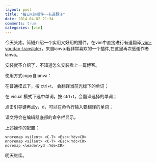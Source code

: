 ```yaml
---
layout: post
title: "每日vim插件--有道翻译"
date: 2014-04-02 21:34
comments: true
categories: [vim]
---
```

今天头疼。简短介绍一个实用又好用的插件，在vim中直接进行有道翻译,[vim-youdao-translater](https://github.com/ianva/vim-youdao-translater)，来自ianva.我非常喜欢的一个插件,在这里再次感谢作者ianva。

安装就不介绍了，不知道怎么安装看上一篇博客。

使用方式copy自ianva：

在普通模式下，按 ctrl+t， 会翻译当前光标下的单词；

在 visual 模式下选中单词，按 ctrl+t，会翻译选择的单词；

点击引导键再点y，d，可以在命令行输入要翻译的单词；

译文将会在编辑器底部的命令栏显示。 

上述操作的配置：

	vnoremap <silent> <C-T> <Esc>:Ydv<CR> 
	nnoremap <silent> <C-T> <Esc>:Ydc<CR> 
	noremap <leader>yd :Yde<CR>
	
明天继续。